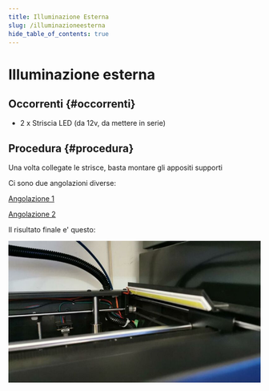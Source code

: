 ```yaml
---
title: Illuminazione Esterna
slug: /illuminazioneesterna
hide_table_of_contents: true
---
```

# Illuminazione esterna

## Occorrenti {#occorrenti}

* 2 x Striscia LED (da 12v, da mettere in serie)

## Procedura {#procedura}
Una volta collegate le strisce, basta montare gli appositi supporti

Ci sono due angolazioni diverse:

[Angolazione 1](https://cdn.discordapp.com/attachments/699744326363906178/767098827072602182/supporto_led_stampante2.stl)

[Angolazione 2](https://cdn.discordapp.com/attachments/699744326363906178/767098883812884500/supporto_led_stampante.stl)

Il risultato finale e' questo:

[![](/img/illuminazioneEsternaRisultato.jpg)](/img/illuminazioneEsternaRisultato.jpg)

